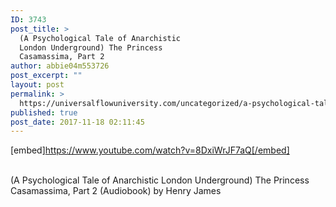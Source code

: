 ```yaml
---
ID: 3743
post_title: >
  (A Psychological Tale of Anarchistic
  London Underground) The Princess
  Casamassima, Part 2
author: abbie04m553726
post_excerpt: ""
layout: post
permalink: >
  https://universalflowuniversity.com/uncategorized/a-psychological-tale-of-anarchistic-london-underground-the-princess-casamassima-part-2/
published: true
post_date: 2017-11-18 02:11:45
---
```

[embed]https://www.youtube.com/watch?v=8DxiWrJF7aQ[/embed]</br></br>
<p>(A Psychological Tale of Anarchistic London Underground) The Princess Casamassima, Part 2 (Audiobook) by Henry James</p>